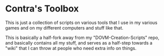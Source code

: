 # Contra's Toolbox
This is just a collection of scripts on various tools that I use in my various games and on my different computers and stuff like that.

This is basically a half-fork away from my "DOVM-Creation-Scripts" repo, and basically contains all my stuff, and serves as a half-step towards a "wiki" that I can throw at people who need extra info on things.
